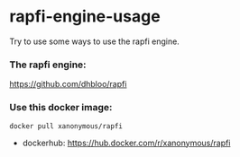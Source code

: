 # rapfi-engine-usage

Try to use some ways to use the rapfi engine.

### The rapfi engine:

https://github.com/dhbloo/rapfi

### Use this docker image:

```console
docker pull xanonymous/rapfi
```

- dockerhub:
  https://hub.docker.com/r/xanonymous/rapfi
